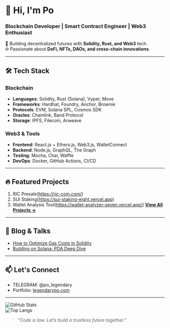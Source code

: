 # 👋 Hi, I'm Po  
### **Blockchain Developer | Smart Contract Engineer | Web3 Enthusiast**  

🚀 Building decentralized futures with **Solidity, Rust, and Web3** tech.  
🌐 Passionate about **DeFi, NFTs, DAOs, and cross-chain innovations**.  

---

## 🛠️ **Tech Stack**  
### **Blockchain**  
- **Languages**: Solidity, Rust (Solana), Vyper, Move
- **Frameworks**: Hardhat, Foundry, Anchor, Brownie  
- **Protocols**: EVM, Solana SPL, Cosmos SDK  
- **Oracles**: Chainlink, Band Protocol  
- **Storage**: IPFS, Filecoin, Arweave  

### **Web3 & Tools**  
- **Frontend**: React.js + Ethers.js, Web3.js, WalletConnect  
- **Backend**: Node.js, GraphQL, The Graph  
- **Testing**: Mocha, Chai, Waffle  
- **DevOps**: Docker, GitHub Actions, CI/CD  

---

## 🔥 **Featured Projects**  
1. RIC Presale(https://ric-coin.com/)
2. SUI Staking(https://sui-staking-eight.vercel.app)
3. Wallet Analysis Tool(https://wallet-analyzer-seven.vercel.app/) 
 [**View All Projects →**](https://github.com/Po1015?tab=repositories)  

---

## 📝 **Blog & Talks**  
- [How to Optimize Gas Costs in Solidity](https://po-blog-link)  
- [Building on Solana: PDA Deep Dive](https://po-blog-link)
   

---

## 📫 **Let's Connect**  
- TELEGRAM:  @po_legendary 
- Portfolio: [legendarypo.com](https://legendarypo.com)  

---

![GitHub Stats](https://github-readme-stats.vercel.app/api?username=Po1015&show_icons=true&theme=radical)  
![Top Langs](https://github-readme-stats.vercel.app/api/top-langs/?username=Po1015&layout=compact&theme=radical)  

> *"Code is law. Let’s build a trustless future together."*  
